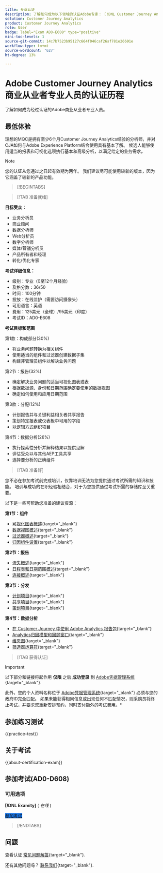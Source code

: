 ```yaml
---
title: 专业认证
description: 了解如何成为以下领域的认证Adobe专家： [!DNL Customer Journey Analytics]
solution: Customer Journey Analytics
product: Customer Journey Analytics
role: User
badge: label="Exam AD0-E608" type="positive"
mini-toc-levels: 1
source-git-commit: 14c7b7523b95127c664f046caf26af781e26691e
workflow-type: tm+mt
source-wordcount: '627'
ht-degree: 13%

---
```


# Adobe Customer Journey Analytics商业从业者专业人员的认证历程

了解如何成为经过认证的Adobe商业从业者专业人员。

## 最低体验

理想的MQC是拥有至少6个月Customer Journey Analytics经验的分析师，并对CJA如何与Adobe Experience Platform结合使用具有基本了解。 候选人能够使用适当的报表和可视化选项执行基本和高级分析，以满足给定的业务需求。

>[!NOTE]
>
>您的认证从您通过之日起有效期为两年。 我们建议尽可能使用较新的版本，因为它涵盖了较新的产品功能。

>[!BEGINTABS]

>[!TAB 准备就绪]

**目标受众：**

* 业务分析员
* 商业顾问
* 数据分析师
* Web分析员
* 数字分析师
* 媒体/营销分析员
* 产品所有者和经理
* 转化/优化专家

**考试详细信息：**

* 级别：专业（0至12个月经验）
* 及格分数：36/50
* 时间：100分钟
* 投放：在线监护（需要访问摄像头）
* 可用语言：英语
* 费用：125美元（全球）/95美元（印度）
* 考试ID：AD0-E608

**考试目标和范围**

第1款：构成部分(30%)

* 将业务问题转换为相关组件
* 使用适当的组件和过滤器创建数据子集
* 构建非管理员组件以解决业务问题

第2节：报告(32%)

* 确定解决业务问题的适当可视化图表或表
* 根据数据源、身份和日期范围确定要使用的数据视图
* 确定如何使用和应用日期范围

第3款：分配(12%)

* 计划报告并与关键利益相关者共享报告
* 策划特定报表或仪表板中可用的字段
* 以逻辑方式组织项目

第4节：数据分析(26%)

* 执行探索性分析并解释结果以提供见解
* 评估受众以与其他AEP工具共享
* 选择要分析的正确组件

>[!TAB 准备好]

您不必在参加考试前完成培训，仅靠培训无法为您提供通过考试所需的知识和技能。 培训与成功的在职经验相结合，对于为您提供通过考试所需的存储库至关重要。

以下是一些可帮助您准备的建议资源：

**第1节：组件**

* [可视化图表概述](https://experienceleague.adobe.com/docs/analytics-platform/using/cja-workspace/visualizations/freeform-analysis-visualizations.html){target="_blank"}
* [数据视图概述](https://experienceleague.adobe.com/docs/analytics-platform/using/cja-dataviews/data-views.html?lang=zh-Hans){target="_blank"}
* [过滤器概述](https://experienceleague.adobe.com/docs/analytics-platform/using/cja-components/cja-filters/filters-overview.html){target="_blank"}
* [归因组件设置](https://experienceleague.adobe.com/docs/analytics-platform/using/cja-dataviews/component-settings/attribution.html){target="_blank"}

**第2节：报告**

* [流失概述](https://experienceleague.adobe.com/docs/analytics-platform/using/cja-workspace/visualizations/fallout/fallout-flow.html){target="_blank"}
* [日程表和日期范围概述](https://experienceleague.adobe.com/docs/analytics-platform/using/cja-components/cja-date-ranges/calendar.html){target="_blank"}
* [连接概述](https://experienceleague.adobe.com/docs/analytics-platform/using/cja-connections/overview.html?lang=zh-Hans){target="_blank"}

**第3节：分发**

* [计划项目](https://experienceleague.adobe.com/docs/analytics-platform/using/cja-workspace/curate-share/t-schedule-report.html?lang=zh-Hans){target="_blank"}
* [共享项目](https://experienceleague.adobe.com/docs/analytics-platform/using/cja-workspace/curate-share/share-projects.html){target="_blank"}
* [策划项目](https://experienceleague.adobe.com/docs/analytics-platform/using/cja-workspace/curate-share/curate.html){target="_blank"}

**第4节：数据分析**

* [在 Customer Journey 中使用 Adobe Analytics 报告包](https://experienceleague.adobe.com/docs/analytics-platform/using/compare-aa-cja/cja-aa-comparison/aa-data-in-cja.html){target="_blank"}
* [Analytics归因模型和回顾窗口](https://experienceleague.adobe.com/docs/analytics/analyze/analysis-workspace/attribution/models.html?lang=en%22%3ehttps://experienceleague.adobe.com/docs/analytics/analyze/analysis-workspace/attribution/models.html){target="_blank"}
* [维恩图](https://experienceleague.adobe.com/docs/analytics/analyze/analysis-workspace/visualizations/venn.html){target="_blank"}
* [筛选器运算符](https://experienceleague.adobe.com/docs/analytics-platform/using/cja-components/cja-filters/operators.html){target="_blank"}

>[!TAB 获得认证]

>[!IMPORTANT]
>
>以下部分和链接将起作用 **仅限**  之后 **成功登录** 到 [Adobe凭据管理系统](https://www.certmetrics.com/adobe){target="_blank"}.
>
>此外，您的个人资料名称位于 [Adobe凭据管理系统](https://www.certmetrics.com/adobe){target="_blank"} 必须与您的政府ID完全匹配。 如果未能获得相同信息或出现任何不匹配情况，则采购员将终止考试，并要求您重新安排预约，同时支付额外的考试费用。*


## 参加练习测试

{{practice-test}}

## 关于考试

{{about-certification-exam}}

## 参加考试(AD0-D608)

### 可用选项

**[!DNL Examity]** ( *在线* )

<a href="https://www.certmetrics.com/adobe/candidate/examity_sso.aspx?eid=AD0-D608" target="_blank" class="spectrum-Button spectrum-Button--fill spectrum-Button--accent spectrum-Button--sizeM is-margin-bottom-big-big at-element-click-tracking" style="background-color:#1473E6">

<span class="spectrum-Button-label has-no-wrap">
   参加考试
</span>
</a>

>[!ENDTABS]

## 问题

查看认证 [常见问题解答](https://experienceleague.adobe.com/docs/certification/certification/faq.html){target="_blank"}.

还有其他问题吗？ [联系我们](mailto:certif@adobe.com){target="_blank"}.

